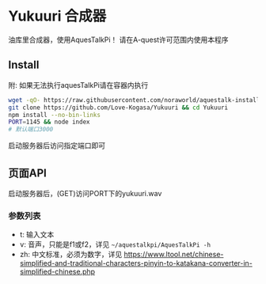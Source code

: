 # Yukuuri 合成器
油库里合成器，使用AquesTalkPi！ 
请在A-quest许可范围内使用本程序  
## Install
附: 如果无法执行aquesTalkPi请在容器内执行
```bash
wget -qO- https://raw.githubusercontent.com/noraworld/aquestalk-installer/master/bin/pi | sh
git clone https://github.com/Love-Kogasa/Yukuuri && cd Yukuuri
npm install --no-bin-links
PORT=1145 && node index
# 默认端口3000
```
启动服务器后访问指定端口即可
## 页面API
启动服务器后，(GET)访问PORT下的yukuuri.wav
### 参数列表
* t: 输入文本
* v: 音声，只能是f1或f2，详见 `~/aquestalkpi/AquesTalkPi -h`
* zh: 中文标准，必须为数字，详见 https://www.ltool.net/chinese-simplified-and-traditional-characters-pinyin-to-katakana-converter-in-simplified-chinese.php